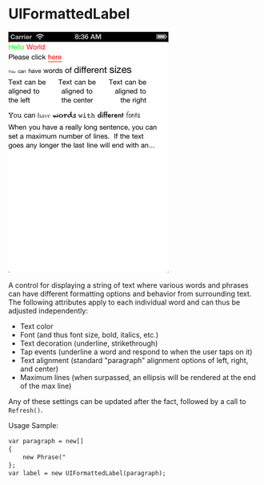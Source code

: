 UIFormattedLabel
==============================

<img src="ScreenShot.png" width="320" height="480" />

A control for displaying a string of text where various words and phrases can have different 
formatting options and behavior from surrounding text.  The following attributes apply to 
each individual word and can thus be adjusted independently:

* Text color
* Font (and thus font size, bold, italics, etc.)
* Text decoration (underline, strikethrough)
* Tap events (underline a word and respond to when the user taps on it)
* Text alignment (standard "paragraph" alignment options of left, right, and center)
* Maximum lines (when surpassed, an ellipsis will be rendered at the end of the max line)

Any of these settings can be updated after the fact, followed by a call to `Refresh()`.

Usage Sample:

	var paragraph = new[]
	{
		new Phrase("
	};
    var label = new UIFormattedLabel(paragraph);
